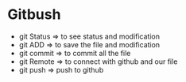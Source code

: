  # <h1>Gitbush 

* git Status => to see status and modification
* git ADD => to save the file and modification
* git commit => to commit all the file 
* git Remote => to connect with github and our file 
* git push => push to github 

